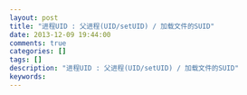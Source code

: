 ```yaml
---
layout: post
title: "进程UID : 父进程(UID/setUID) / 加载文件的SUID"
date: 2013-12-09 19:44:00 
comments: true
categories: []
tags: []
description: "进程UID : 父进程(UID/setUID) / 加载文件的SUID"
keywords: 
---
```





